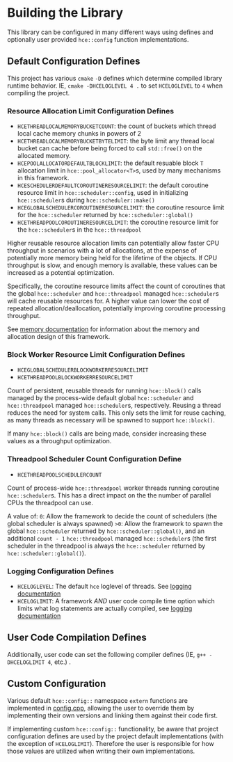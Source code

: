 # Building the Library 
This library can be configured in many different ways using defines and optionally user provided `hce::config` function implementations.

## Default Configuration Defines
This project has various `cmake` `-D` defines which determine compiled library runtime behavior. IE, `cmake -DHCELOGLEVEL 4 .` to set `HCELOGLEVEL` to `4` when compiling the project.

### Resource Allocation Limit Configuration Defines
- `HCETHREADLOCALMEMORYBUCKETCOUNT`: the count of buckets which thread local cache memory chunks in powers of 2
- `HCETHREADLOCALMEMORYBUCKETBYTELIMIT`: the byte limit any thread local bucket can cache before being forced to call `std::free()` on the allocated memory.
- `HCEPOOLALLOCATORDEFAULTBLOCKLIMIT`: the default resuable block `T` allocation limit in `hce::pool_allocator<T>`s, used by many mechanisms in this framework.
- `HCESCHEDULERDEFAULTCOROUTINERESOURCELIMIT`: the default coroutine resource limit in `hce::scheduler::config`, used in initializing `hce::scheduler`s during `hce::scheduler::make()`
- `HCEGLOBALSCHEDULERCOROUTINERESOURCELIMIT`: the coroutine resource limit for the `hce::scheduler` returned by `hce::scheduler::global()`
- `HCETHREADPOOLCOROUTINERESOURCELIMIT`: the coroutine resource limit for the `hce::scheduler`s in the `hce::threadpool`

Higher reusable resource allocation limits can potentially allow faster CPU throughput in scenarios with a lot of allocations, at the expense of potentially more memory being held for the lifetime of the objects. If CPU throughput is slow, and enough memory is available, these values can be increased as a potential optimization.

Specifically, the coroutine resource limits affect the count of coroutines that the global `hce::scheduler` and `hce::threadpool` managed `hce::scheduler`s will cache reusable resources for. A higher value can lower the cost of repeated allocation/deallocation, potentially improving coroutine processing throughput.

See [memory documentation](memory.md) for information about the memory and allocation design of this framework.

### Block Worker Resource Limit Configuration Defines
- `HCEGLOBALSCHEDULERBLOCKWORKERRESOURCELIMIT`
- `HCETHREADPOOLBLOCKWORKERRESOURCELIMIT`

Count of persistent, reusable threads for running `hce::block()` calls managed by the process-wide default global `hce::scheduler` and `hce::threadpool` managed `hce::scheduler`s, respectively. Reusing a thread reduces the need for system calls. This only sets the limit for reuse caching, as many threads as necessary will be spawned to support `hce::block()`. 

If many `hce::block()` calls are being made, consider increasing these values as a throughput optimization.

### Threadpool Scheduler Count Configuration Define
- `HCETHREADPOOLSCHEDULERCOUNT`

Count of process-wide `hce::threadpool` worker threads running coroutine `hce::scheduler`s. This has a direct impact on the the number of parallel CPUs the threadpool can use.

A value of:
`0`: Allow the framework to decide the count of schedulers (the global scheduler is always spawned)
`>0`: Allow the framework to spawn the global `hce::scheduler` returned by `hce::scheduler::global()`, and an additional `count - 1` `hce::threadpool` managed `hce::scheduler`s (the first scheduler in the threadpool is always the `hce::scheduler` returned by `hce::scheduler::global()`).

### Logging Configuration Defines
- `HCELOGLEVEL`: The default `hce` loglevel of threads. See [logging documentation](logging.md)
- `HCELOGLIMIT`: A framework *AND* user code compile time option which limits what log statements are actually compiled, see [logging documentation](logging.md)

## User Code Compilation Defines 
Additionally, user code can set the following compiler defines  (IE, `g++ -DHCELOGLIMIT 4`, etc.)
.

## Custom Configuration
Various default `hce::config::` namespace `extern` functions are implemented in [config.cpp](src/config.cpp), allowing the user to override them by implementing their own versions and linking them against their code first.

If implementing custom `hce::config::` functionality, be aware that project configuration defines are used by the project default implementations (with the exception of `HCELOGLIMIT`). Therefore the user is responsible for how those values are utilized when writing their own implementations.
